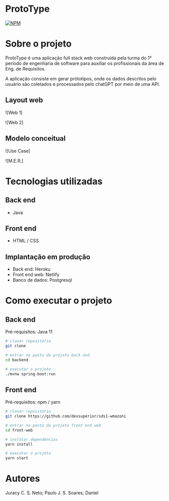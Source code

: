 # ProtoType 
[![NPM](https://img.shields.io/hexpm/l/plug)](https://github.com/paulojssr/prototype-backend/blob/main/LICENSE) 

# Sobre o projeto

ProtoType é uma aplicação full stack web construída pela turma do 1° período de engenharia de software para auxiliar os profissionais da área de Eng. de Requisitos.

A aplicação consiste em gerar prótotipos, onde os dados descritos pelo usuário são coletados e processados pelo chatGPT por meio de uma API.


## Layout web
![Web 1]

![Web 2]

## Modelo conceitual
![Use Case]

![M.E.R.]

# Tecnologias utilizadas
## Back end
- Java

## Front end
- HTML / CSS 

## Implantação em produção
- Back end: Heroku
- Front end web: Netlify
- Banco de dados: Postgresql

# Como executar o projeto

## Back end
Pré-requisitos: Java 11

```bash
# clonar repositório
git clone 

# entrar na pasta do projeto back end
cd backend

# executar o projeto
./mvnw spring-boot:run
```

## Front end 
Pré-requisitos: npm / yarn

```bash
# clonar repositório
git clone https://github.com/devsuperior/sds1-wmazoni

# entrar na pasta do projeto front end web
cd front-web

# instalar dependências
yarn install

# executar o projeto
yarn start
```

# Autores

Juracy C. S. Neto; Paulo J. S. Soares; Daniel


